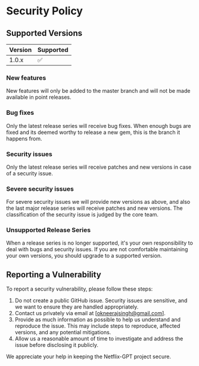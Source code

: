 # Security Policy

## Supported Versions

| Version | Supported          |
| ------- | ------------------ |
| 1.0.x   | :white_check_mark: |


### New features

New features will only be added to the master branch and will not be made available in point releases.

### Bug fixes

Only the latest release series will receive bug fixes. When enough bugs are fixed and its deemed worthy to release a new gem, this is the branch it happens from.

### Security issues

Only the latest release series will receive patches and new versions in case of a security issue.

### Severe security issues

For severe security issues we will provide new versions as above, and also the last major release series will receive patches and new versions. The classification of the security issue is judged by the core team.

### Unsupported Release Series

When a release series is no longer supported, it's your own responsibility to deal with bugs and security issues. If you are not comfortable maintaining your own versions, you should upgrade to a supported version.

## Reporting a Vulnerability

To report a security vulnerability, please follow these steps:

1. Do not create a public GitHub issue. Security issues are sensitive, and we want to ensure they are handled appropriately.
2. Contact us privately via email at [okneerajsingh@gmail.com].
3. Provide as much information as possible to help us understand and reproduce the issue. This may include steps to reproduce, affected versions, and any potential mitigations.
4. Allow us a reasonable amount of time to investigate and address the issue before disclosing it publicly.

We appreciate your help in keeping the Netflix-GPT project secure.
